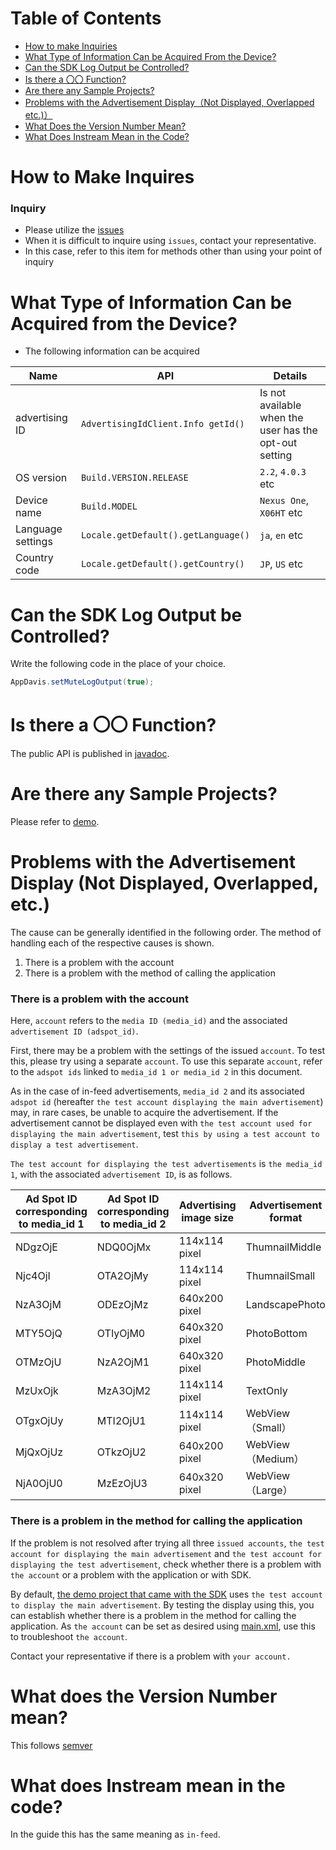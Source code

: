 # Table of Contents

* [How to make Inquiries](#howto)
* [What Type of Information Can be Acquired From the Device?](#info)
* [Can the SDK Log Output be Controlled? ](#log)
* [Is there a 〇〇 Function?](#function)
* [Are there any Sample Projects? ](#sample)
* [Problems with the Advertisement Display（Not Displayed, Overlapped etc.)）](#not_found_ad)
* [What Does the Version Number Mean? ](#version)
* [What Does Instream Mean in the Code?](#instream)

<a name="howto"></a>
# How to Make Inquires

### Inquiry

- Please utilize the [issues](https://github.com/mtburn/MTBurn-Android-SDK-Install-Guide/issues)
- When it is difficult to inquire using `issues`, contact your representative.
 - In this case, refer to this item for methods other than using your point of inquiry

<a name="info"></a>
# What Type of Information Can be Acquired from the Device?

- The following information can be acquired

| Name | API | Details |
| --- | --- | --- |
| advertising ID | `AdvertisingIdClient.Info getId()` | Is not available when the user has the opt-out setting |
| OS version | `Build.VERSION.RELEASE` | `2.2`, `4.0.3 ` etc |
| Device name | `Build.MODEL` | `Nexus One`, `X06HT` etc |
| Language settings | `Locale.getDefault().getLanguage()` | `ja`, `en` etc |
| Country code | `Locale.getDefault().getCountry()` | `JP`, `US` etc |

<a name="log"></a>
# Can the SDK Log Output be Controlled?

Write the following code in the place of your choice.

```Java
AppDavis.setMuteLogOutput(true);
```

<a name="function"></a>
# Is there a 〇〇 Function?

The public API is published in [javadoc](http://mtburn.github.io/MTBurn-Android-SDK-Install-Guide/javadoc/latest/).

<a name="sample"></a>
# Are there any Sample Projects?
Please refer to [demo](https://github.com/mtburn/MTBurn-Android-SDK-Install-Guide/tree/master/demo).

<a name="not_found_ad"></a>
# Problems with the Advertisement Display (Not Displayed, Overlapped, etc.)

The cause can be generally identified in the following order. The method of handling each of the respective causes is shown.

1. There is a problem with the account
2. There is a problem with the method of calling the application

### There is a problem with the account

Here, `account` refers to the `media ID (media_id)` and the associated `advertisement ID (adspot_id)`.


First, there may be a problem with the settings of the issued `account`. To test this, please try using a separate `account`. To use this separate `account`, refer to the `adspot ids` linked to `media_id 1 or media_id 2` in this document.

As in the case of in-feed advertisements, `media_id 2` and its associated `adspot id` (hereafter `the test account displaying the main advertisement`) may, in rare cases, be unable to acquire the advertisement.
If the advertisement cannot be displayed even with `the test account used for displaying the main advertisement`, test `this by using a test account to display a test advertisement`.

`The test account for displaying the test advertisements` is `the media_id 1`, with the associated `advertisement ID`, is as follows.

| Ad Spot ID corresponding to media_id 1 | Ad Spot ID corresponding to media_id 2 | Advertising image size | Advertisement format |
| --- | --- | --- | --- |
| NDgzOjE | NDQ0OjMx | 114x114 pixel | ThumnailMiddle |
| Njc4OjI | OTA2OjMy | 114x114 pixel | ThumnailSmall |
| NzA3OjM | ODEzOjMz | 640x200 pixel | LandscapePhoto |
| MTY5OjQ | OTIyOjM0 | 640x320 pixel | PhotoBottom |
| OTMzOjU | NzA2OjM1 | 640x320 pixel | PhotoMiddle |
| MzUxOjk | MzA3OjM2 | 114x114 pixel | TextOnly |
| OTgxOjUy | MTI2OjU1 | 114x114 pixel | WebView（Small） |
| MjQxOjUz | OTkzOjU2 | 640x200 pixel | WebView（Medium） |
| NjA0OjU0 | MzEzOjU3 | 640x320 pixel | WebView（Large） |

### There is a problem in the method for calling the application

If the problem is not resolved after trying all three `issued accounts`, `the test account for displaying the main advertisement` and `the test account for displaying the test advertisement`, check whether there is a problem with `the account` or a problem with the application or with SDK.

By default, [the demo project that came with the SDK](https://github.com/mtburn/MTBurn-Android-SDK-Install-Guide/tree/master/demo) uses `the test account to display the main advertisement`. By testing the display using this, you can establish whether there is a problem in the method for calling the application. As `the account` can be set as desired using [main.xml](https://github.com/mtburn/MTBurn-Android-SDK-Install-Guide/blob/master/demo/res/values/main.xml#L18-L43), use this to troubleshoot `the account`.

Contact your representative if there is a problem with `your account.`

<a name="version"></a>
# What does the Version Number mean?

This follows [semver](http://semver.org/)

<a name="instream"></a>
# What does Instream mean in the code?

In the guide this has the same meaning as `in-feed`.
